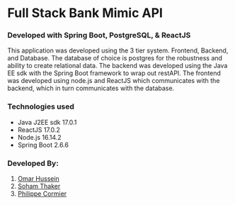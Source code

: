 # Full Stack Bank Mimic API

### Developed with Spring Boot, PostgreSQL, & ReactJS

This application was developed using the 3 tier system. Frontend, Backend, and Database.
The database of choice is postgres for the robustness and ability to create relational data.
The backend was developed using the Java EE sdk with the Spring Boot framework to wrap out restAPI.
The frontend was developed using node.js and ReactJS which communicates with the backend, which in turn communicates with the database.

### Technologies used
- Java J2EE sdk 17.0.1
- ReactJS 17.0.2
- Node.js 16.14.2
- Spring Boot 2.6.6

### Developed By:
1. [Omar Hussein](https://github.com/omalk98)
2. [Soham Thaker](https://github.com/sdthaker)
3. [Philippe Cormier](https://github.com/BigBrainWorld)
